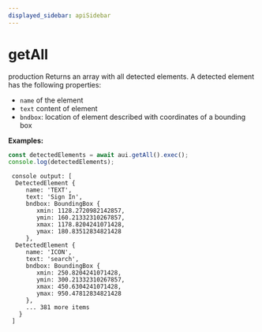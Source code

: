 ```yaml
---
displayed_sidebar: apiSidebar
---
```

# getAll

 <span class="theme-doc-version-badge badge badge--success">production</span> 
Returns an array with all detected elements.
A detected element has the following properties:
- `name` of the element
- `text` content of element
- `bndbox`: location of element described with coordinates of a bounding box

**Examples:**
```typescript 
const detectedElements = await aui.getAll().exec();
console.log(detectedElements);
```
```text 
 console output: [
  DetectedElement {
     name: 'TEXT',
     text: 'Sign In',
     bndbox: BoundingBox {
        xmin: 1128.2720982142857,
        ymin: 160.21332310267857,
        xmax: 1178.8204241071428,
        ymax: 180.83512834821428
     },
  DetectedElement {
     name: 'ICON',
     text: 'search',
     bndbox: BoundingBox {
        xmin: 250.8204241071428,
        ymin: 300.21332310267857,
        xmax: 450.6304241071428,
        ymax: 950.47812834821428
     },
     ... 381 more items
   }
 ]
```

